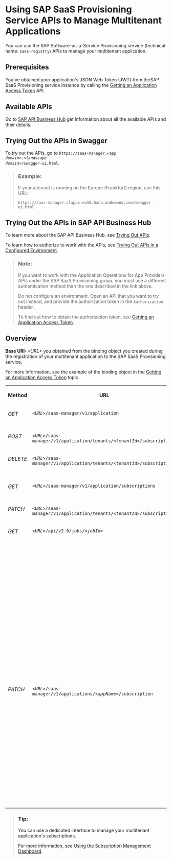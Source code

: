 <!-- loioed08c7dcb35d4082936c045e7d7b3ecd -->

# Using SAP SaaS Provisioning Service APIs to Manage Multitenant Applications

You can use the SAP Software-as-a-Service Provisioning service \(technical name: `saas-registry`\) APIs to manage your multitenant application.



<a name="loioed08c7dcb35d4082936c045e7d7b3ecd__section_kbj_f1t_kjb"/>

## Prerequisites

You've obtained your application's JSON Web Token \(JWT\) from theSAP SaaS Provisioning service instance by calling the [Getting an Application Access Token](getting-an-application-access-token-6391b5d.md) API.



<a name="loioed08c7dcb35d4082936c045e7d7b3ecd__section_gq1_f2s_h4b"/>

## Available APIs

Go to [SAP API Business Hub](https://api.sap.com/api/APISaasManagerService/resource) get information about all the available APIs and their details.



<a name="loioed08c7dcb35d4082936c045e7d7b3ecd__section_wb5_5jz_fnb"/>

## Trying Out the APIs in Swagger

To try out the APIs, go to <code>https://saas-manager.<i class="varname">&lt;app domain&gt;</i>.<i class="varname">&lt;landscape domain&gt;</i>/swagger-ui.html</code>.

> ### Example:  
> If your account is running on the Europe \(Frankfurt\) region, use this URL:
> 
> `https://saas-manager.cfapps.eu10.hana.ondemand.com/swagger-ui.html`



<a name="loioed08c7dcb35d4082936c045e7d7b3ecd__section_dqy_mfk_lqb"/>

## Trying Out the APIs in SAP API Business Hub

To learn more about the SAP API Business Hub, see [Trying Out APIs](https://help.sap.com/viewer/e56a6c50d31541ea826021dc8e721a53/Cloud/en-US/de255b9e0c374ce68151f6b9ad517aba.html).

To learn how to authorize to work with the APIs, see [Trying Out APIs in a Configured Environment](https://help.sap.com/viewer/e56a6c50d31541ea826021dc8e721a53/Cloud/en-US/f7796baaef6a48e9867298827f5028ff.html).

> ### Note:  
> If you want to work with the Application Operations for App Providers APIs under the SAP SaaS Provisioning group, you must use a different authentication method than the one described in the link above.
> 
> Do not configure an environment. Open an API that you want to try out instead, and provide the authorization token in the `Authorization` header.
> 
> To find out how to obtain the authorization token, see [Getting an Application Access Token](https://help.sap.com/viewer/65de2977205c403bbc107264b8eccf4b/Cloud/en-US/6391b5dfe4704c6c8b71a32126828e9c.html).



<a name="loioed08c7dcb35d4082936c045e7d7b3ecd__section_g44_yxc_j4b"/>

## Overview

**Base URI:** *<URL\>* you obtained from the binding object you created during the registration of your multitenant application to the SAP SaaS Provisioning service.

For more information, see the example of the binding object in the [Getting an Application Access Token](getting-an-application-access-token-6391b5d.md) topic.

<a name="loioed08c7dcb35d4082936c045e7d7b3ecd__table_xlz_cyc_j4b"/>


<table>
<tr>
<th valign="top">

Method



</th>
<th valign="top">

URL



</th>
<th valign="top">

Name



</th>
</tr>
<tr>
<td valign="top">

*GET*



</td>
<td valign="top">

<code><i class="varname">&lt;URL&gt;</i>/saas-manager/v1/application</code>



</td>
<td valign="top">

`Get application details`



</td>
</tr>
<tr>
<td valign="top">

*POST*



</td>
<td valign="top">

<code><i class="varname">&lt;URL&gt;</i>/saas-manager/v1/application/tenants/<i class="varname">&lt;tenantId&gt;</i>/subscriptions</code>



</td>
<td valign="top">

`Subscribe the tenant to an application`



</td>
</tr>
<tr>
<td valign="top">

*DELETE*



</td>
<td valign="top">

<code><i class="varname">&lt;URL&gt;</i>/saas-manager/v1/application/tenants/<i class="varname">&lt;tenantId&gt;</i>/subscriptions</code>



</td>
<td valign="top">

`Unsubscribe the tenant from an application`



</td>
</tr>
<tr>
<td valign="top">

*GET*



</td>
<td valign="top">

<code><i class="varname">&lt;URL&gt;</i>/saas-manager/v1/application/subscriptions</code>



</td>
<td valign="top">

`Get application subscriptions`



</td>
</tr>
<tr>
<td valign="top">

*PATCH*



</td>
<td valign="top">

<code><i class="varname">&lt;URL&gt;</i>/saas-manager/v1/application/tenants/<i class="varname">&lt;tenantId&gt;</i>/subscriptions</code>



</td>
<td valign="top">

`Update subscription dependencies`



</td>
</tr>
<tr>
<td valign="top">

*GET*



</td>
<td valign="top">

<code><i class="varname">&lt;URL&gt;</i>/api/v2.0/jobs/<i class="varname">&lt;jobId&gt;</i></code>



</td>
<td valign="top">

`Get subscription job information`

> ### Note:  
> This API checks the status of the job created after one of the following APIs has been called:
> 
> -   `Subscribe the tenant to an application`
> 
> -   `Unsubscribe the tenant from an application`
> 
> -   `Update subscription dependencies`



</td>
</tr>
<tr>
<td valign="top">

*PATCH*



</td>
<td valign="top">

<code><i class="varname">&lt;URL&gt;</i>/saas-manager/v1/applications/<i class="varname">&lt;appName&gt;</i>/subscription</code>



</td>
<td valign="top">

`Update subscription plan`

> ### Note:  
> You can update a subscription plan only if additional plans for the application are entitled to the subaccount you're using and if your subscription is eligible for a plan update.



</td>
</tr>
</table>

> ### Tip:  
> You can use a dedicated interface to manage your multitenant application's subscriptions.
> 
> For more information, see [Using the Subscription Management Dashboard](using-the-subscription-management-dashboard-434be69.md).

